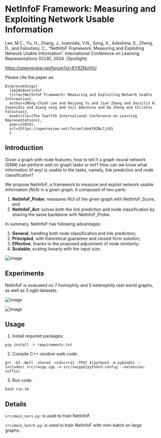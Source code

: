 # NetInfoF Framework: Measuring and Exploiting Network Usable Information

Lee, M.C., Yu, H., Zhang, J., Ioannidis, V.N., Song, X., Adeshina, S., Zheng, D., and Faloutsos, C., “NetInfoF Framework: Measuring and Exploiting Network Usable Information”. International Conference on Learning Representations (ICLR), 2024. (Spotlight)

https://openreview.net/forum?id=KY8ZNcljVU

Please cite the paper as:

    @inproceedings{
      lee2024netinfof,
      title={NetInfoF Framework: Measuring and Exploiting Network Usable Information},
      author={Meng-Chieh Lee and Haiyang Yu and Jian Zhang and Vassilis N. Ioannidis and Xiang song and Soji Adeshina and Da Zheng and Christos Faloutsos},
      booktitle={The Twelfth International Conference on Learning Representations},
      year={2024},
      url={https://openreview.net/forum?id=KY8ZNcljVU}
      }

## Introduction
Given a graph with node features, how to tell if a graph neural network (GNN) can perform well on graph tasks or not? 
How can we know what information (if any) is usable to the tasks, namely, link prediction and node classification?

We propose NetInfoF, a framework to measure and exploit network usable information (NUI) in a given graph.
It composed of two parts:
1. **NetInfoF_Probe**: measures NUI of the given graph with NetInfoF_Score, and
2. **NetInfoF_Act**: solves both the link prediction and node classification by sharing the same backbone with NetInfoF_Probe.

In summary, NetInfoF has following advantages:
1. **General**, handling both node classification and link prediction;
2. **Principled**, with theoretical guarantee and closed-form solution;
3. **Effective**, thanks to the proposed adjustment of node similarity;
4. **Scalable**, scaling linearly with the input size.

![image](https://github.com/mengchillee/Network-Usable-Info-Framework/assets/14501754/8efa88e0-2d2a-4c83-ad5e-ad223bb8a84a)

## Experiments
NetInfoF is evaluated on 7 homophily and 5 heterophily real-world graphs, as well as 3 ogbl datasets.

![image](https://github.com/mengchillee/Network-Usable-Info-Framework/assets/14501754/91604f3a-3c3f-462d-bf0d-45876855eac6)

![image](https://github.com/mengchillee/Network-Usable-Info-Framework/assets/14501754/a93ca815-0095-4b58-911f-a08df11a7967)

## Usage

1. Install required packages:
   
`pip install -r requirements.txt`

2. Compile C++ random walk code:
   
`g++ -O3 -Wall -shared -std=c++11 -fPIC $(python3 -m pybind11 --includes) src/rwcpp.cpp -o src/rwcpp$(python3-config --extension-suffix)`

3. Run code:

`bash run.sh`

## Details

`src/main_ours.py`: is used to train NetInfoF.

`src/main_batch.py`: is used to train NetInfoF with mini-batch on large graphs.
